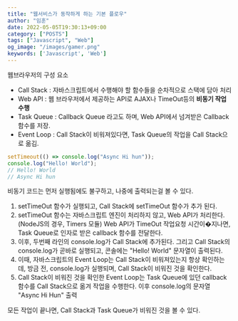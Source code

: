 ```yaml
---
title: "웹서비스가 동작하게 하는 기본 플로우"
author: "임훈"
date: 2022-05-05T19:30:13+09:00
category: ["POSTS"]
tags: ["Javascript", "Web"]
og_image: "/images/gamer.png" 
keywords: ['Javascript', 'Web']
---
```


웹브라우저의 구성 요소

- Call Stack : 자바스크립트에서 수행해야 할 함수들을 순차적으로 스택에 담아 처리
- Web API : 웹 브라우저에서 제공하는 API로 AJAX나 TimeOut등의 **비동기 작업 수행**
- Task Queue : Callback Queue 라고도 하며, Web API에서 넘겨받은 Callback함수를 저장.
- Event Loop : Call Stack이 비워져있다면, Task Queue의 작업을 Call Stack으로 옮김.

```js
setTimeout(() => console.log("Async Hi hun"));
console.log("Hello! World");
// Hello! World
// Async Hi hun
```

비동기 코드는 먼저 실행됨에도 불구하고, 나중에 출력되는걸 볼 수 있다.

1. setTimeOut 함수가 실행되고, Call Stack에 setTimeOut 함수가 추가 된다.
2. setTimeOut 함수는 자바스크립트 엔진이 처리하지 않고, Web API가 처리한다. (NodeJS의 경우, Timers 모듈) Web API가 TimeOut 작업요청 시간이�지나면, Task Queue로 인자로 받은 callback 함수를 전달한다.
3. 이후, 두번째 라인의 console.log가 Call Stack에 추가된다. 그리고 Call Stack의 console.log가 곧바로 실행되고, 콘솔에는 "Hello! World" 문자열이 출력된다.
4. 이때, 자바스크립트의 Event Loop는 Call Stack이 비워져있는지 항상 확인하는데, 방금 전, console.log가 실행되며, Call Stack이 비워진 것을 확인한다.
5. Call Stack이 비워진 것을 확인한 Event Loop는 Task Queue에 있던 callback함수를 Call Stack으로 옮겨 작업을 수행한다. 이후 console.log의 문자열 "Async Hi Hun" 출력

모든 작업이 끝나면, Call Stack과 Task Queue가 비워진 것을 볼 수 있다.
